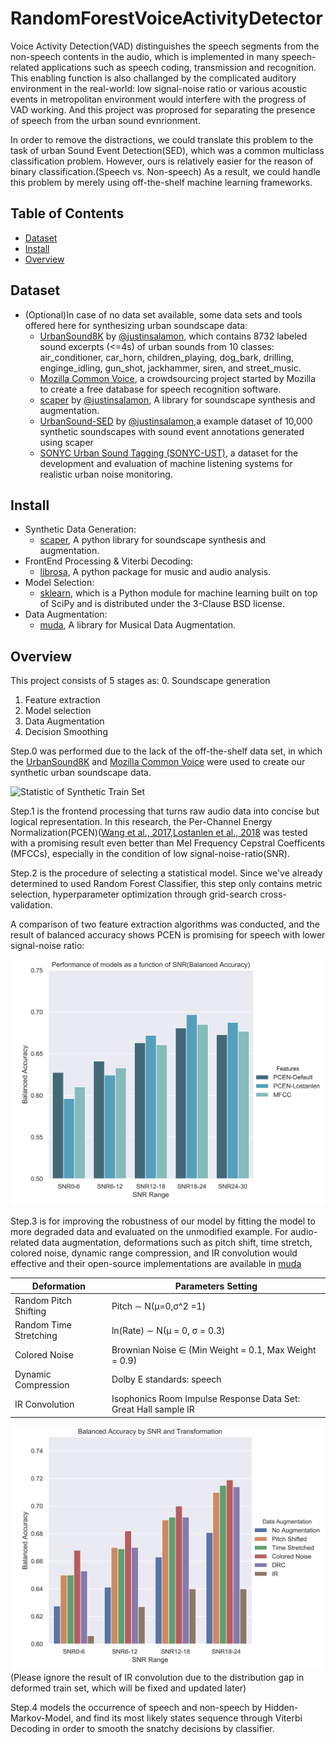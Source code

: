 # RandomForestVoiceActivityDetector

Voice Activity Detection(VAD) distinguishes the speech segments from the non-speech contents in the audio, which is implemented in many speech-related applications such as speech coding, transmission and recognition. This enabling function is also challanged by the complicated auditory environment in the real-world: low signal-noise ratio or various acoustic events in metropolitan environment would interfere with the progress of VAD working. And this project was proprosed for separating the presence of speech from the urban sound evnrionment.

In order to remove the distractions, we could translate this problem to the task of urban Sound Event Detection(SED), which was a common multiclass classification problem. However, ours is relatively easier for the reason of binary classification.(Speech vs. Non-speech) As a result, we could handle this problem by merely using off-the-shelf machine learning frameworks.

## Table of Contents

- [Dataset](#dataset)
- [Install](#install)
- [Overview](#overview)

## Dataset

- (Optional)In case of no data set available, some data sets and tools offered here for synthesizing urban soundscape data:
    - [UrbanSound8K](https://urbansounddataset.weebly.com/urbansound8k.html) by [@justinsalamon](https://github.com/justinsalamon), which contains 8732 labeled sound excerpts (<=4s) of urban sounds from 10 classes: air_conditioner, car_horn, children_playing, dog_bark, drilling, enginge_idling, gun_shot, jackhammer, siren, and street_music.
    - [Mozilla Common Voice](https://voice.mozilla.org/en), a crowdsourcing project started by Mozilla to create a free database for speech recognition software.
    - [scaper](https://github.com/justinsalamon/scaper) by [@justinsalamon](https://github.com/justinsalamon), A library for soundscape synthesis and augmentation.
    - [UrbanSound-SED](http://urbansed.weebly.com/) by [@justinsalamon](https://github.com/justinsalamon),a example dataset of 10,000 synthetic soundscapes with sound event annotations generated using scaper
    - [SONYC Urban Sound Tagging (SONYC-UST)](https://zenodo.org/record/2590742#.Xg5ZqtZKjFQ), a dataset for the development and evaluation of machine listening systems for realistic urban noise monitoring. 
    
## Install

- Synthetic Data Generation:
    - [scaper](https://github.com/justinsalamon/scaper), A python library for soundscape synthesis and augmentation.
- FrontEnd Processing & Viterbi Decoding:
    - [librosa](https://github.com/librosa/librosa), A python package for music and audio analysis.
- Model Selection:
    - [sklearn](https://github.com/scikit-learn/scikit-learn), which is a Python module for machine learning built on top of SciPy and is distributed under the 3-Clause BSD license.
- Data Augmentation:
    - [muda](https://github.com/bmcfee/muda), A library for Musical Data Augmentation.

## Overview

This project consists of 5 stages as:
0. Soundscape generation
1. Feature extraction
2. Model selection
3. Data Augmentation
4. Decision Smoothing

Step.0 was performed due to the lack of the off-the-shelf data set, in which the [UrbanSound8K](https://urbansounddataset.weebly.com/urbansound8k.html) and [Mozilla Common Voice](https://voice.mozilla.org/en) were used to create our synthetic urban soundscape data.

![Statistic of Synthetic Train Set](https://github.com/yeliuyChuy/RandomForestVoiceActivityDetector/blob/master/pics/soundscape_statistic_train.png)

Step.1 is the frontend processing that turns raw audio data into concise but logical representation. In this research, the Per-Channel Energy Normalization(PCEN)([Wang et al., 2017](https://arxiv.org/pdf/1607.05666.pdf),[Lostanlen
et al., 2018](http://www.justinsalamon.com/uploads/4/3/9/4/4394963/lostanlen_pcen_spl2018.pdf) was tested with a promising result even better than Mel Frequency Cepstral Coefficents (MFCCs), especially in the condition of low signal-noise-ratio(SNR).

Step.2 is the procedure of selecting a statistical model. Since we've already determined to used Random Forest Classifier, this step only contains metric selection, hyperparameter optimization through grid-search cross-validation.

A comparison of two feature extraction algorithms was conducted, and the result of balanced accuracy shows PCEN is promising for speech with lower signal-noise ratio:

![MFCC vs. PCEN in Frontend Processing](https://github.com/yeliuyChuy/RandomForestVoiceActivityDetector/blob/master/pics/ModelPerformance_BACC.png)

Step.3 is for improving the robustness of our model by fitting the model to more degraded data and evaluated on the unmodified example. For audio-related data augmentation, deformations such as pitch shift, time stretch, colored noise, dynamic range compression, and IR convolution would effective and their open-source implementations are available in [muda](https://github.com/bmcfee/muda)

Deformation | Parameters Setting
------------ | -------------
Random Pitch Shifting | Pitch ∼ N(μ=0,σ^2 =1)
Random Time Stretching | ln(Rate) ∼ N(μ = 0, σ = 0.3)
Colored Noise | Brownian Noise ∈ (Min Weight = 0.1, Max Weight = 0.9)
Dynamic Compression | Dolby E standards: speech
IR Convolution | Isophonics Room Impulse Response Data Set: Great Hall sample IR

![MFCC vs. PCEN in Frontend Processing](https://github.com/yeliuyChuy/RandomForestVoiceActivityDetector/blob/master/pics/Aug_BACC_BarPlot.png)
(Please ignore the result of IR convolution due to the distribution gap in deformed train set, which will be fixed and updated later)


Step.4 models the occurrence of speech and non-speech by Hidden-Markov-Model, and find its most likely states sequence through Viterbi Decoding in order to smooth the snatchy decisions by classifier.
